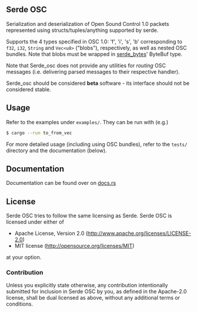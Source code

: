 ## Serde OSC

Serialization and deserialization of Open Sound Control 1.0 packets represented using structs/tuples/anything supported by serde.

Supports the 4 types specified in OSC 1.0: 'f', 'i', 's', 'b' corresponding to `f32`, `i32`, `String` and `Vec<u8>` ("blobs"), respectively, as well as nested OSC bundles.
Note that blobs must be wrapped in [serde_bytes](https://crates.io/crates/serde_bytes)' ByteBuf type.

Note that Serde_osc does not provide any utilities for *routing* OSC messages (i.e. delivering parsed messages to their respective handler).

Serde_osc should be considered **beta** software - its interface should not be considered stable.


## Usage

Refer to the examples under `examples/`. They can be run with (e.g.)

```sh
$ cargo --run to_from_vec
```

For more detailed usage (including using OSC bundles), refer to the `tests/`
directory and the documentation (below).


## Documentation

Documentation can be found over on [docs.rs](https://docs.rs/serde_osc/)


## License

Serde OSC tries to follow the same licensing as Serde. Serde OSC is licensed under either of

   * Apache License, Version 2.0 (http://www.apache.org/licenses/LICENSE-2.0)
   * MIT license (http://opensource.org/licenses/MIT)

at your option.

### Contribution

Unless you explicitly state otherwise, any contribution intentionally submitted
for inclusion in Serde OSC by you, as defined in the Apache-2.0 license, shall be
dual licensed as above, without any additional terms or conditions.

